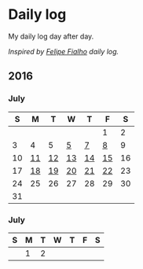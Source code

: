 # Daily log

My daily log day after day.

*Inspired by [Felipe Fialho](https://github.com/lfeh/dailylog) daily log.*

## 2016

### July

| S | M | T | W | T | F | S |
|---|---|---|---|---|---|---|
|   |   |   |   |   | 1 | 2 |
| 3 | 4 | 5 | [5](/log/2016/2016-07-06.md) | [7](/log/2016/2016-07-07.md) | [8](/log/2016/2016-07-08.md) | 9 |
| 10 | [11](/log/2016/2016-07-11.md) | [12](/log/2016/2016-07-12.md) | [13](/log/2016/2016-07-13.md) | [14](/log/2016/2016-07-14.md)  | [15](/log/2016/2016-07-15.md) | 16 |
| 17 | [18](/log/2016/2016-07-18.md) | [19](/log/2016/2016-07-19.md) | [20](/log/2016/2016-07-20.md) | [21](/log/2016/2016-07-21.md) | [22](/log/2016/2016-07-22.md) | 23 |
| 24 | 25 | 26 | 27 | 28 | 29 | 30 |
| 31 |

### July

| S | M | T | W | T | F | S |
|---|---|---|---|---|---|---|
|   | 1 | 2 |   |   |   |   |